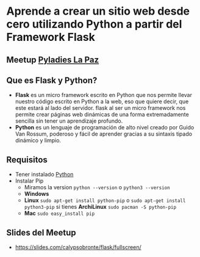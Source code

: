 # Aprende a crear un sitio web desde cero utilizando Python a partir del Framework Flask
## Meetup [Pyladies La Paz]

## Que es Flask y Python?
* **Flask** es un micro framework escrito en Python que nos permite llevar nuestro código escrito en Python a la web, eso que quiere decir, que este estará al lado del servidor. flask al ser un micro framework nos permite crear páginas web dinámicas de una forma extremadamente sencilla sin tener un aprendizaje profundo.
* **Python** es un lenguaje de programación de alto nivel creado por Guido Van Rossum, poderoso y fácil de aprender gracias a su sintaxis tipado dinámico y limpio.

## Requisitos
* Tener instalado [Python]
* Instalar Pip
  - Miramos la version
    `python --version` o `python3 --version` 
  - **Windows**
  - **Linux** `sudo apt-get install python-pip` o `sudo apt-get install python3-pip` si tienes **ArchiLinux** `sudo pacman -S python-pip`
  - **Mac** `sudo easy_install pip`

## Slides del Meetup
- https://slides.com/calypsobronte/flask/fullscreen/






<!-- Links -->
[Pyladies La Paz]: https://www.meetup.com/La-Paz-PyLadies-Meetup/events/270345462/
[Python]: https://www.python.org/downloads/
